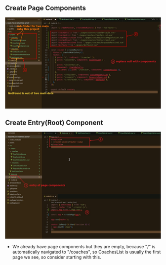 ## **Create Page Components**

![Alt create page components](pic/01.jpg)

## **Create Entry(Root) Component**

![Alt entry component](pic/02.jpg)

- We already have page components but they are empty, because "/" is automatically navigated to "/coaches", so CoachesList is usually the first page we see, so consider starting with this.
